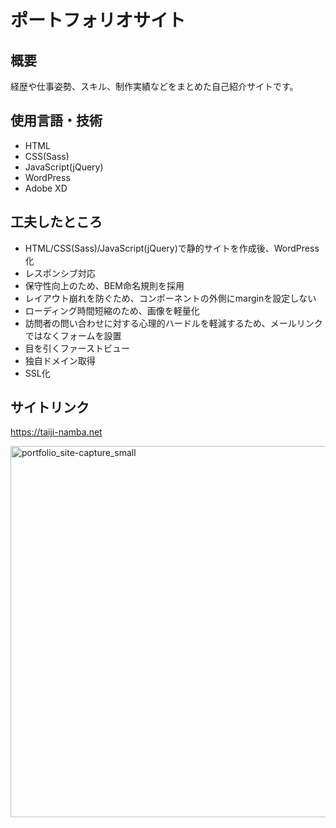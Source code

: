 # ポートフォリオサイト
## 概要
経歴や仕事姿勢、スキル、制作実績などをまとめた自己紹介サイトです。

## 使用言語・技術
- HTML
- CSS(Sass)
- JavaScript(jQuery)
- WordPress
- Adobe XD

## 工夫したところ
- HTML/CSS(Sass)/JavaScript(jQuery)で静的サイトを作成後、WordPress化
- レスポンシブ対応
- 保守性向上のため、BEM命名規則を採用
- レイアウト崩れを防ぐため、コンポーネントの外側にmarginを設定しない
- ローディング時間短縮のため、画像を軽量化
- 訪問者の問い合わせに対する心理的ハードルを軽減するため、メールリンクではなくフォームを設置
- 目を引くファーストビュー
- 独自ドメイン取得
- SSL化

## サイトリンク
https://taiji-namba.net

<a href="https://taiji-namba.net"><img width="594" alt="portfolio_site-capture_small" src="https://user-images.githubusercontent.com/67740063/115976196-6bff9c00-a5a6-11eb-9d1c-2276ad8ac128.png">
</a>


